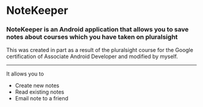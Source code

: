 # NoteKeeper

<h3>NoteKeeper is an Android application that allows you to save notes about courses which you have taken on pluralsight</h3>
<p>This was created in part as a result of the pluralsight course for the Google certification of Associate Android Developer and modified by myself.</p>
<hr/>
<p>It allows you to</p>
<ul>
  <li>Create new notes</li>
  <li>Read existing notes</li>
  <li>Email note to a friend</li>
</ul>
